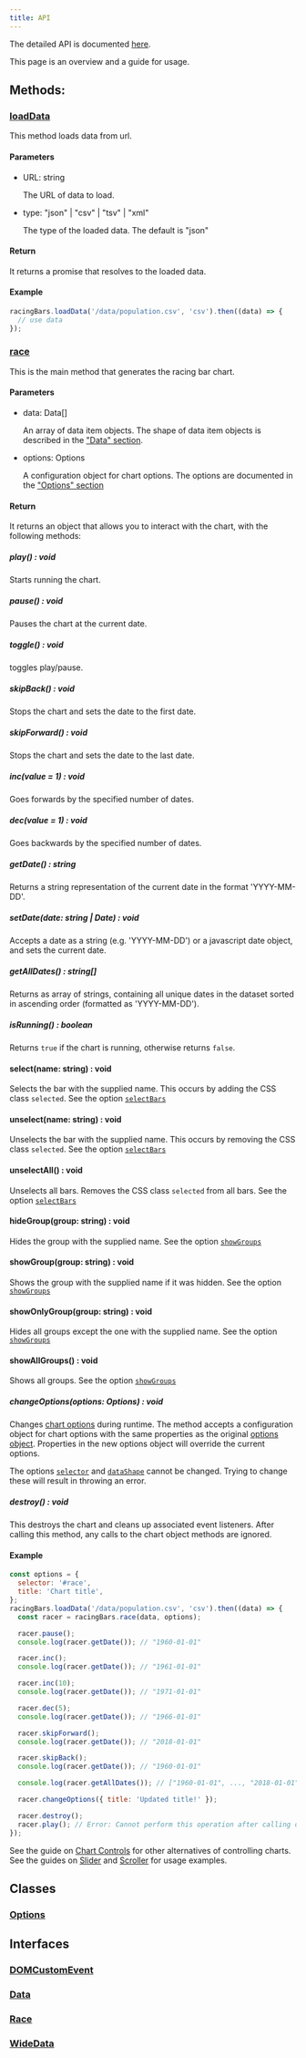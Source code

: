 ```yaml
---
title: API
---
```


The detailed API is documented <a href="/api/modules/_index_.html" target="_blank" className="external">here</a>.

This page is an overview and a guide for usage.

## Methods:

### [loadData](/api/modules.md#loaddata)

This method loads data from url.

#### Parameters

- URL: string

  The URL of data to load.

- type: "json" | "csv" | "tsv" | "xml"

  The type of the loaded data. The default is "json"

#### Return

It returns a promise that resolves to the loaded data.

#### Example

```js
racingBars.loadData('/data/population.csv', 'csv').then((data) => {
  // use data
});
```

### [race](/api/modules.md#race)

This is the main method that generates the racing bar chart.

#### Parameters

- data: Data[]

  An array of data item objects. The shape of data item objects is described in the ["Data" section](./data.md#long-data).

- options: Options

  A configuration object for chart options. The options are documented in the ["Options" section](./options.md)

#### Return

It returns an object that allows you to interact with the chart, with the following methods:

##### play() : void

Starts running the chart.

##### pause() : void

Pauses the chart at the current date.

##### toggle() : void

toggles play/pause.

##### skipBack() : void

Stops the chart and sets the date to the first date.

##### skipForward() : void

Stops the chart and sets the date to the last date.

##### inc(value = 1) : void

Goes forwards by the specified number of dates.

##### dec(value = 1) : void

Goes backwards by the specified number of dates.

##### getDate() : string

Returns a string representation of the current date in the format 'YYYY-MM-DD'.

##### setDate(date: string | Date) : void

Accepts a date as a string (e.g. 'YYYY-MM-DD') or a javascript date object, and sets the current date.

##### getAllDates() : string[]

Returns as array of strings, containing all unique dates in the dataset sorted in ascending order (formatted as 'YYYY-MM-DD').

##### isRunning() : boolean

Returns `true` if the chart is running, otherwise returns `false`.

#### select(name: string) : void

Selects the bar with the supplied name. This occurs by adding the CSS class `selected`.
See the option [`selectBars`](./options.md#selectbars)

#### unselect(name: string) : void

Unselects the bar with the supplied name. This occurs by removing the CSS class `selected`.
See the option [`selectBars`](./options.md#selectbars)

#### unselectAll() : void

Unselects all bars. Removes the CSS class `selected` from all bars.
See the option [`selectBars`](./options.md#selectbars)

#### hideGroup(group: string) : void

Hides the group with the supplied name.
See the option [`showGroups`](./options.md#showgroups)

#### showGroup(group: string) : void

Shows the group with the supplied name if it was hidden.
See the option [`showGroups`](./options.md#showgroups)

#### showOnlyGroup(group: string) : void

Hides all groups except the one with the supplied name.
See the option [`showGroups`](./options.md#showgroups)

#### showAllGroups() : void

Shows all groups.
See the option [`showGroups`](./options.md#showgroups)

##### changeOptions(options: Options) : void

Changes [chart options](./options.md) during runtime.
The method accepts a configuration object for chart options with the same properties as the original [options object](./options.md).
Properties in the new options object will override the current options.

The options [`selector`](./options.md#selector) and [`dataShape`](./options.md#datashape) cannot be changed.
Trying to change these will result in throwing an error.

##### destroy() : void

This destroys the chart and cleans up associated event listeners.
After calling this method, any calls to the chart object methods are ignored.

#### Example

```js
const options = {
  selector: '#race',
  title: 'Chart title',
};
racingBars.loadData('/data/population.csv', 'csv').then((data) => {
  const racer = racingBars.race(data, options);

  racer.pause();
  console.log(racer.getDate()); // "1960-01-01"

  racer.inc();
  console.log(racer.getDate()); // "1961-01-01"

  racer.inc(10);
  console.log(racer.getDate()); // "1971-01-01"

  racer.dec(5);
  console.log(racer.getDate()); // "1966-01-01"

  racer.skipForward();
  console.log(racer.getDate()); // "2018-01-01"

  racer.skipBack();
  console.log(racer.getDate()); // "1960-01-01"

  console.log(racer.getAllDates()); // ["1960-01-01", ..., "2018-01-01"]

  racer.changeOptions({ title: 'Updated title!' });

  racer.destroy();
  racer.play(); // Error: Cannot perform this operation after calling destroy()
});
```

See the guide on [Chart Controls](../guides/chart-controls.md) for other alternatives of controlling charts.
See the guides on [Slider](../guides/slider.md) and [Scroller](../guides/scroller.md) for usage examples.

## Classes

### [Options](/api/classes/Options.md)

## Interfaces

### [DOMCustomEvent](/api/interfaces/DOMCustomEvent.md)

### [Data](/api/interfaces/Data.md)

### [Race](/api/interfaces/Race.md)

### [WideData](/api/interfaces/WideData.md)

